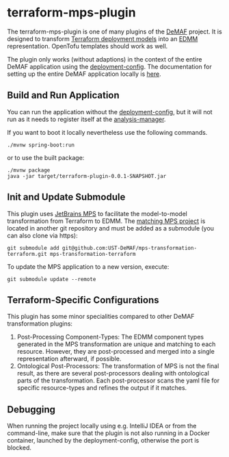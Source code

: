 # terraform-mps-plugin
The terraform-mps-plugin is one of many plugins of the [DeMAF](https://github.com/UST-DeMAF) project.
It is designed to transform [Terraform deployment models](https://developer.hashicorp.com/terraform/docs) into an [EDMM](https://github.com/UST-EDMM) representation.
OpenTofu templates should work as well.

The plugin only works (without adaptions) in the context of the entire DeMAF application using the [deployment-config](https://github.com/UST-DeMAF/deployment-config).
The documentation for setting up the entire DeMAF application locally is [here](https://github.com/UST-DeMAF/EnPro-Documentation).

## Build and Run Application

You can run the application without the [deployment-config](https://github.com/UST-DeMAF/deployment-config), but it will not run as it needs to register itself at the [analysis-manager](https://github.com/UST-DeMAF/analysis-manager).

If you want to boot it locally nevertheless use the following commands.

```shell
./mvnw spring-boot:run
```
or to use the built package:
```shell
./mvnw package
java -jar target/terraform-plugin-0.0.1-SNAPSHOT.jar
```

## Init and Update Submodule
This plugin uses [JetBrains MPS](https://www.jetbrains.com/mps/) to facilitate the model-to-model transformation from Terraform to EDMM.
The [matching MPS project](https://github.com/UST-DeMAF/mps-transformation-terraform) is located in another git repository and must be added as a submodule (you can also clone via https):

```shell
git submodule add git@github.com:UST-DeMAF/mps-transformation-terraform.git mps-transformation-terraform
```

To update the MPS application to a new version, execute:
```shell
git submodule update --remote
```

## Terraform-Specific Configurations
This plugin has some minor specialities compared to other DeMAF transformation plugins:
1. Post-Processing Component-Types: The EDMM component types generated in the MPS transformation are unique and matching to each resource.
However, they are post-processed and merged into a single representation afterward, if possible.
2. Ontological Post-Processors: The transformation of MPS is not the final result, as there are several post-processors dealing with 
ontological parts of the transformation. Each post-processor scans the yaml file for specific resource-types
and refines the output if it matches.

## Debugging
When running the project locally using e.g. IntelliJ IDEA or from the command-line, make sure that the plugin is not also running
in a Docker container, launched by the deployment-config, otherwise the port is blocked.

